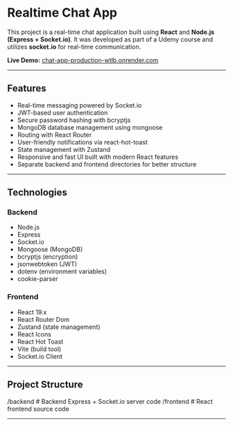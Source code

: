 # Realtime Chat App

This project is a real-time chat application built using **React** and **Node.js (Express + Socket.io)**. It was developed as part of a Udemy course and utilizes **socket.io** for real-time communication.

**Live Demo:** [chat-app-production-wtlb.onrender.com](chat-app-production-wtlb.onrender.com)

---

## Features

- Real-time messaging powered by Socket.io  
- JWT-based user authentication  
- Secure password hashing with bcryptjs  
- MongoDB database management using mongoose  
- Routing with React Router  
- User-friendly notifications via react-hot-toast  
- State management with Zustand  
- Responsive and fast UI built with modern React features  
- Separate backend and frontend directories for better structure

---

## Technologies

### Backend

- Node.js  
- Express  
- Socket.io  
- Mongoose (MongoDB)  
- bcryptjs (encryption)  
- jsonwebtoken (JWT)  
- dotenv (environment variables)  
- cookie-parser  

### Frontend

- React 19.x  
- React Router Dom  
- Zustand (state management)  
- React Icons  
- React Hot Toast  
- Vite (build tool)  
- Socket.io Client  

---


## Project Structure

/backend # Backend Express + Socket.io server code
/frontend # React frontend source code

---
